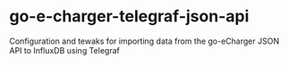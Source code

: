 # go-e-charger-telegraf-json-api
Configuration and tewaks for importing data from the go-eCharger JSON API to InfluxDB using Telegraf 
